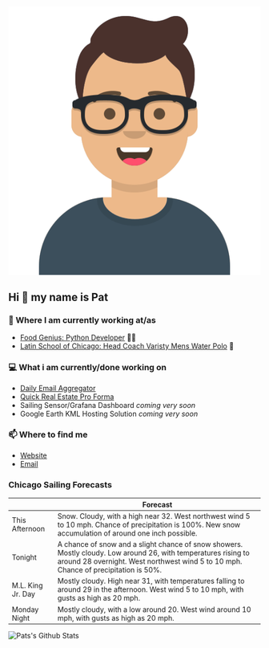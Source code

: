 [![Social banner for p-j-falconer](https://raw.githubusercontent.com/P-J-FALCONER/P-J-FALCONER/master/assets/avataaars.svg)](https://patfalconer.com/)
## Hi :wave: my name is Pat

### 💼 Where I am currently working at/as
- [Food Genius: Python Developer](https://getfoodgenius.com/) 🍔🐍
- [Latin School of Chicago: Head Coach Varisty Mens Water Polo](https://www.latinschool.org/) 🤽


### 💻 What i am currently/done working on
 - [Daily Email Aggregator](https://github.com/P-J-FALCONER/dott_daily_mail)
 - [Quick Real Estate Pro Forma](https://github.com/P-J-FALCONER/henry)
 - Sailing Sensor/Grafana Dashboard *coming very soon*
 - Google Earth KML Hosting Solution *coming very soon*

### 📫 Where to find me
 - [Website](https://patfalconer.com/)
 - [Email](mailto:patrick.j.falconer@gmail.com)


### Chicago Sailing Forecasts
|   | Forecast  |
|---|---|
| This Afternoon | Snow. Cloudy, with a high near 32. West northwest wind 5 to 10 mph. Chance of precipitation is 100%. New snow accumulation of around one inch possible. |
| Tonight | A chance of snow and a slight chance of snow showers. Mostly cloudy. Low around 26, with temperatures rising to around 28 overnight. West northwest wind 5 to 10 mph. Chance of precipitation is 50%. |
| M.L. King Jr. Day | Mostly cloudy. High near 31, with temperatures falling to around 29 in the afternoon. West wind 5 to 10 mph, with gusts as high as 20 mph. |
| Monday Night | Mostly cloudy, with a low around 20. West wind around 10 mph, with gusts as high as 20 mph. |

![Pats's Github Stats](https://github-readme-stats.vercel.app/api?username=p-j-falconer&show_icons=true&theme=radical)

